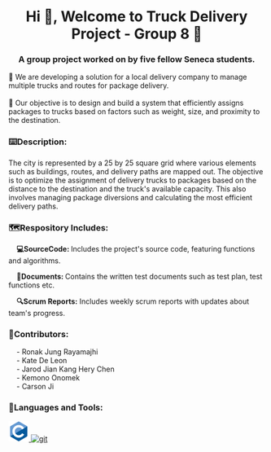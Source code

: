 <h1 align="center">Hi 👋, Welcome to Truck Delivery Project - Group 8 🚚</h1>
<h3 align="center">A group project worked on by five fellow Seneca students.</h3>

🔭  We are developing a solution for a local delivery company to manage multiple trucks and routes for package delivery. <br> <br>
🎯  Our objective is to design and build a system that efficiently assigns packages to trucks based on factors such as weight, size, and proximity to the destination.

<h3 align="left">⌨️Description:</h3>
The city is represented by a 25 by 25 square grid where various elements such as buildings, routes, and delivery paths are mapped out. The objective is to optimize the assignment of delivery trucks to packages based on the distance to the destination and the truck's available capacity. This also involves managing package diversions and calculating the most efficient delivery paths.

<h3 align="left">🗺️Respository Includes:</h3>

&nbsp;&nbsp;&nbsp;&nbsp;<b>💻SourceCode: </b> Includes the project's source code, featuring functions and algorithms.

&nbsp;&nbsp;&nbsp;&nbsp;<b>📄Documents: </b> Contains the written test documents such as test plan, test functions etc.

&nbsp;&nbsp;&nbsp;&nbsp;<b>🔍Scrum Reports:</b> Includes weekly scrum reports with updates about team's progress.

<h3 align="left">👥Contributors:</h3>
&nbsp;&nbsp;&nbsp;&nbsp;- Ronak Jung Rayamajhi <br>
&nbsp;&nbsp;&nbsp;&nbsp;- Kate De Leon<br>
&nbsp;&nbsp;&nbsp;&nbsp;- Jarod Jian Kang Hery Chen<br>
&nbsp;&nbsp;&nbsp;&nbsp;- Kemono Onomek<br>
&nbsp;&nbsp;&nbsp;&nbsp;- Carson Ji<br>



  
 
  
<h3 align="left">🔨Languages and Tools:</h3>
<p align="left"> <a href="https://www.cprogramming.com/" target="_blank" rel="noreferrer"> <img src="https://raw.githubusercontent.com/devicons/devicon/master/icons/c/c-original.svg" alt="c" width="40" height="40"/> </a> <a href="https://git-scm.com/" target="_blank" rel="noreferrer"> <img src="https://www.vectorlogo.zone/logos/git-scm/git-scm-icon.svg" alt="git" width="40" height="40"/> </a> </p>
